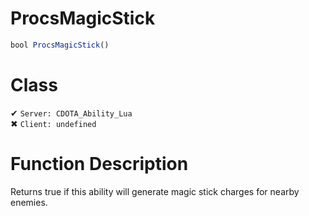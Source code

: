 # ProcsMagicStick
```js	
bool ProcsMagicStick()
```
# Class
✔ `Server: CDOTA_Ability_Lua`  
✖ `Client: undefined`  

# Function Description
Returns true if this ability will generate magic stick charges for nearby enemies.
